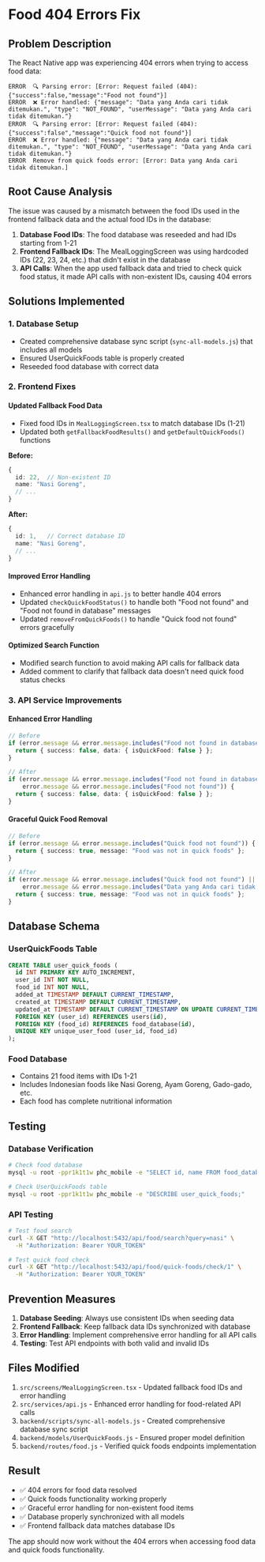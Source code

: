 # Food 404 Errors Fix

## Problem Description

The React Native app was experiencing 404 errors when trying to access food data:

```
ERROR  🔍 Parsing error: [Error: Request failed (404): {"success":false,"message":"Food not found"}]
ERROR  ❌ Error handled: {"message": "Data yang Anda cari tidak ditemukan.", "type": "NOT_FOUND", "userMessage": "Data yang Anda cari tidak ditemukan."}
ERROR  🔍 Parsing error: [Error: Request failed (404): {"success":false","message":"Quick food not found"}]
ERROR  ❌ Error handled: {"message": "Data yang Anda cari tidak ditemukan.", "type": "NOT_FOUND", "userMessage": "Data yang Anda cari tidak ditemukan."}
ERROR  Remove from quick foods error: [Error: Data yang Anda cari tidak ditemukan.]
```

## Root Cause Analysis

The issue was caused by a mismatch between the food IDs used in the frontend fallback data and the actual food IDs in the database:

1. **Database Food IDs**: The food database was reseeded and had IDs starting from 1-21
2. **Frontend Fallback IDs**: The MealLoggingScreen was using hardcoded IDs (22, 23, 24, etc.) that didn't exist in the database
3. **API Calls**: When the app used fallback data and tried to check quick food status, it made API calls with non-existent IDs, causing 404 errors

## Solutions Implemented

### 1. Database Setup
- Created comprehensive database sync script (`sync-all-models.js`) that includes all models
- Ensured UserQuickFoods table is properly created
- Reseeded food database with correct data

### 2. Frontend Fixes

#### Updated Fallback Food Data
- Fixed food IDs in `MealLoggingScreen.tsx` to match database IDs (1-21)
- Updated both `getFallbackFoodResults()` and `getDefaultQuickFoods()` functions

**Before:**
```typescript
{
  id: 22,  // Non-existent ID
  name: "Nasi Goreng",
  // ...
}
```

**After:**
```typescript
{
  id: 1,   // Correct database ID
  name: "Nasi Goreng",
  // ...
}
```

#### Improved Error Handling
- Enhanced error handling in `api.js` to better handle 404 errors
- Updated `checkQuickFoodStatus()` to handle both "Food not found" and "Food not found in database" messages
- Updated `removeFromQuickFoods()` to handle "Quick food not found" errors gracefully

#### Optimized Search Function
- Modified search function to avoid making API calls for fallback data
- Added comment to clarify that fallback data doesn't need quick food status checks

### 3. API Service Improvements

#### Enhanced Error Handling
```typescript
// Before
if (error.message && error.message.includes("Food not found in database")) {
  return { success: false, data: { isQuickFood: false } };
}

// After
if (error.message && error.message.includes("Food not found in database") || 
    error.message && error.message.includes("Food not found")) {
  return { success: false, data: { isQuickFood: false } };
}
```

#### Graceful Quick Food Removal
```typescript
// Before
if (error.message && error.message.includes("Quick food not found")) {
  return { success: true, message: "Food was not in quick foods" };
}

// After
if (error.message && error.message.includes("Quick food not found") ||
    error.message && error.message.includes("Data yang Anda cari tidak ditemukan")) {
  return { success: true, message: "Food was not in quick foods" };
}
```

## Database Schema

### UserQuickFoods Table
```sql
CREATE TABLE user_quick_foods (
  id INT PRIMARY KEY AUTO_INCREMENT,
  user_id INT NOT NULL,
  food_id INT NOT NULL,
  added_at TIMESTAMP DEFAULT CURRENT_TIMESTAMP,
  created_at TIMESTAMP DEFAULT CURRENT_TIMESTAMP,
  updated_at TIMESTAMP DEFAULT CURRENT_TIMESTAMP ON UPDATE CURRENT_TIMESTAMP,
  FOREIGN KEY (user_id) REFERENCES users(id),
  FOREIGN KEY (food_id) REFERENCES food_database(id),
  UNIQUE KEY unique_user_food (user_id, food_id)
);
```

### Food Database
- Contains 21 food items with IDs 1-21
- Includes Indonesian foods like Nasi Goreng, Ayam Goreng, Gado-gado, etc.
- Each food has complete nutritional information

## Testing

### Database Verification
```bash
# Check food database
mysql -u root -ppr1k1t1w phc_mobile -e "SELECT id, name FROM food_database ORDER BY id;"

# Check UserQuickFoods table
mysql -u root -ppr1k1t1w phc_mobile -e "DESCRIBE user_quick_foods;"
```

### API Testing
```bash
# Test food search
curl -X GET "http://localhost:5432/api/food/search?query=nasi" \
  -H "Authorization: Bearer YOUR_TOKEN"

# Test quick food check
curl -X GET "http://localhost:5432/api/food/quick-foods/check/1" \
  -H "Authorization: Bearer YOUR_TOKEN"
```

## Prevention Measures

1. **Database Seeding**: Always use consistent IDs when seeding data
2. **Frontend Fallback**: Keep fallback data IDs synchronized with database
3. **Error Handling**: Implement comprehensive error handling for all API calls
4. **Testing**: Test API endpoints with both valid and invalid IDs

## Files Modified

1. `src/screens/MealLoggingScreen.tsx` - Updated fallback food IDs and error handling
2. `src/services/api.js` - Enhanced error handling for food-related API calls
3. `backend/scripts/sync-all-models.js` - Created comprehensive database sync script
4. `backend/models/UserQuickFoods.js` - Ensured proper model definition
5. `backend/routes/food.js` - Verified quick foods endpoints implementation

## Result

- ✅ 404 errors for food data resolved
- ✅ Quick foods functionality working properly
- ✅ Graceful error handling for non-existent food items
- ✅ Database properly synchronized with all models
- ✅ Frontend fallback data matches database IDs

The app should now work without the 404 errors when accessing food data and quick foods functionality. 